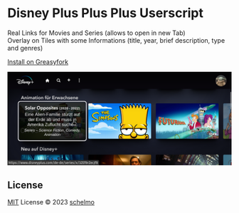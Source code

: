 # Disney Plus Plus Plus Userscript

Real Links for Movies and Series (allows to open in new Tab)  
Overlay on Tiles with some Informations (title, year, brief description, type and genres)

[Install on Greasyfork](https://greasyfork.org/en/scripts/477777-disney-plus-plus-plus)

<img alt="screenshot" src="https://raw.githubusercontent.com/schelmo/userscript-disney-plus-plus-plus/main/screenshot.png">

## License

[MIT](./LICENSE) License © 2023 [schelmo](https://github.com/schelmo)
